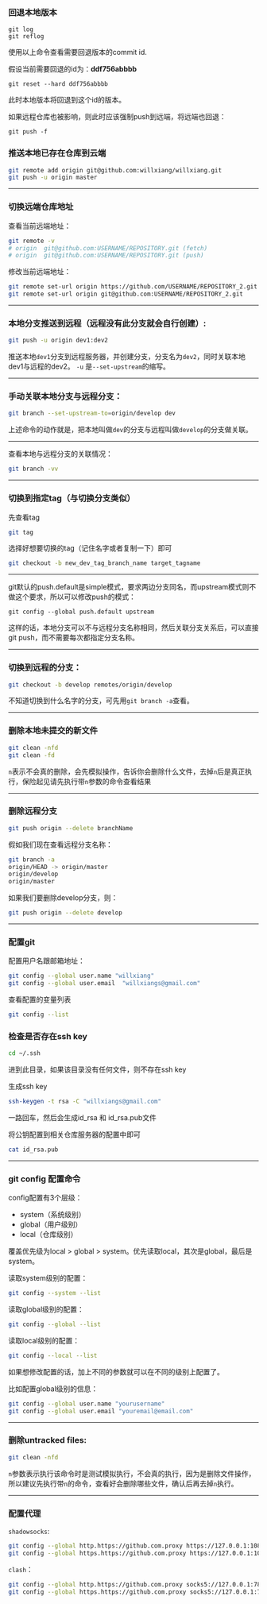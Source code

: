 ### 回退本地版本

```
git log
git reflog
```

使用以上命令查看需要回退版本的commit id.

假设当前需要回退的id为：**ddf756abbbb**

```
git reset --hard ddf756abbbb
```

此时本地版本将回退到这个id的版本。

如果远程仓库也被影响，则此时应该强制push到远端，将远端也回退：

```
git push -f
```



### 推送本地已存在仓库到云端

```bash
git remote add origin git@github.com:willxiang/willxiang.git
git push -u origin master
```



---

### 切换远端仓库地址

查看当前远端地址：

```bash
git remote -v
# origin  git@github.com:USERNAME/REPOSITORY.git (fetch)
# origin  git@github.com:USERNAME/REPOSITORY.git (push)
```

修改当前远端地址：

```bash
git remote set-url origin https://github.com/USERNAME/REPOSITORY_2.git
git remote set-url origin git@github.com:USERNAME/REPOSITORY_2.git
```

---

### 本地分支推送到远程（远程没有此分支就会自行创建）:

```bash
git push -u origin dev1:dev2
```

推送本地`dev1`分支到远程服务器，并创建分支，分支名为`dev2`，同时关联本地dev1与远程的dev2。
`-u` 是`--set-upstream`的缩写。

---

###  手动关联本地分支与远程分支：

```bash
git branch --set-upstream-to=origin/develop dev
```
上述命令的动作就是，把本地叫做`dev`的分支与远程叫做`develop`的分支做关联。

---

查看本地与远程分支的关联情况：
```bash
git branch -vv
```

---
### 切换到指定tag（与切换分支类似）

先查看tag
```bash
git tag
```
选择好想要切换的tag（记住名字或者复制一下）即可


```bash
git checkout -b new_dev_tag_branch_name target_tagname
```

---

git默认的push.default是simple模式，要求两边分支同名，而upstream模式则不做这个要求，所以可以修改push的模式：
```
git config --global push.default upstream
```
这样的话，本地分支可以不与远程分支名称相同，然后关联分支关系后，可以直接git push，而不需要每次都指定分支名称。

---

### 切换到远程的分支：

```bash
git checkout -b develop remotes/origin/develop
```
不知道切换到什么名字的分支，可先用`git branch -a`查看。

---

### 删除本地未提交的新文件
```bash
git clean -nfd
git clean -fd
```
`n`表示不会真的删除，会先模拟操作，告诉你会删除什么文件，去掉`n`后是真正执行，保险起见请先执行带`n`参数的命令查看结果

---

### 删除远程分支

```bash
git push origin --delete branchName
```
假如我们现在查看远程分支名称：
```bash
git branch -a
origin/HEAD -> origin/master
origin/develop
origin/master
```

如果我们要删除develop分支，则：

```bash
git push origin --delete develop
```

---
### 配置git

配置用户名跟邮箱地址：
```bash
git config --global user.name "willxiang"
git config --global user.email  "willxiangs@gmail.com"
```

查看配置的变量列表
```bash
git config --list
```

### 检查是否存在ssh key

```bash
cd ~/.ssh
```
进到此目录，如果该目录没有任何文件，则不存在ssh key

生成ssh key
```bash
ssh-keygen -t rsa -C "willxiangs@gmail.com"
```
一路回车，然后会生成id_rsa 和 id_rsa.pub文件

将公钥配置到相关仓库服务器的配置中即可
```bash
cat id_rsa.pub
```

---
### git config 配置命令

config配置有3个层级：

- system（系统级别）
- global（用户级别）
- local（仓库级别）

覆盖优先级为local > global > system。优先读取local，其次是global，最后是system。

读取system级别的配置：

```bash
git config --system --list
```

读取global级别的配置：

```bash
git config --global --list
```

读取local级别的配置：

```bash
git config --local --list
```

如果想修改配置的话，加上不同的参数就可以在不同的级别上配置了。

比如配置global级别的信息：

```bash
git config --global user.name "yourusername"
git config --global user.email "youremail@email.com"
```



---
### 删除untracked files:
```bash
git clean -nfd
```
`n`参数表示执行该命令时是测试模拟执行，不会真的执行，因为是删除文件操作，所以建议先执行带`n`的命令，查看好会删除哪些文件，确认后再去掉`n`执行。

---

### 配置代理

`shadowsocks`:

```bash
git config --global http.https://github.com.proxy https://127.0.0.1:1080
git config --global https.https://github.com.proxy https://127.0.0.1:1080
```

`clash`：

```bash
git config --global http.https://github.com.proxy socks5://127.0.0.1:7891
git config --global https.https://github.com.proxy socks5://127.0.0.1:7891
```

